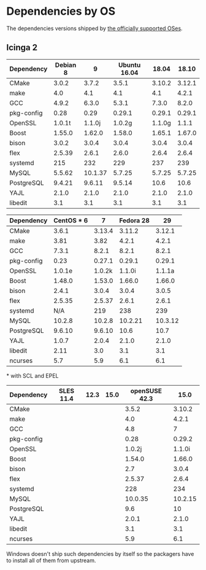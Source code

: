 # Dependencies by OS <a id="deps-by-os"></a>

The dependencies versions shipped by
[the officially supported OSes](https://icinga.com/support/details/).

## Icinga 2 <a id="deps-by-os-icinga2"></a>

Dependency | Debian 8 | 9       | Ubuntu 16.04 | 18.04  | 18.10
-----------|----------|---------|--------------|--------|-------
CMake      | 3.0.2    | 3.7.2   | 3.5.1        | 3.10.2 | 3.12.1
make       | 4.0      | 4.1     | 4.1          | 4.1    | 4.2.1
GCC        | 4.9.2    | 6.3.0   | 5.3.1        | 7.3.0  | 8.2.0
pkg-config | 0.28     | 0.29    | 0.29.1       | 0.29.1 | 0.29.1
OpenSSL    | 1.0.1t   | 1.1.0j  | 1.0.2g       | 1.1.0g | 1.1.1
Boost      | 1.55.0   | 1.62.0  | 1.58.0       | 1.65.1 | 1.67.0
bison      | 3.0.2    | 3.0.4   | 3.0.4        | 3.0.4  | 3.0.4
flex       | 2.5.39   | 2.6.1   | 2.6.0        | 2.6.4  | 2.6.4
systemd    | 215      | 232     | 229          | 237    | 239
MySQL      | 5.5.62   | 10.1.37 | 5.7.25       | 5.7.25 | 5.7.25
PostgreSQL | 9.4.21   | 9.6.11  | 9.5.14       | 10.6   | 10.6
YAJL       | 2.1.0    | 2.1.0   | 2.1.0        | 2.1.0  | 2.1.0
libedit    | 3.1      | 3.1     | 3.1          | 3.1    | 3.1

Dependency | CentOS \* 6 | 7      | Fedora 28 | 29
-----------|-------------|--------|-----------|--------
CMake      | 3.6.1       | 3.13.4 | 3.11.2    | 3.12.1
make       | 3.81        | 3.82   | 4.2.1     | 4.2.1
GCC        | 7.3.1       | 8.2.1  | 8.2.1     | 8.2.1
pkg-config | 0.23        | 0.27.1 | 0.29.1    | 0.29.1
OpenSSL    | 1.0.1e      | 1.0.2k | 1.1.0i    | 1.1.1a
Boost      | 1.48.0      | 1.53.0 | 1.66.0    | 1.66.0
bison      | 2.4.1       | 3.0.4  | 3.0.4     | 3.0.5
flex       | 2.5.35      | 2.5.37 | 2.6.1     | 2.6.1
systemd    | N/A         | 219    | 238       | 239
MySQL      | 10.2.8      | 10.2.8 | 10.2.21   | 10.3.12
PostgreSQL | 9.6.10      | 9.6.10 | 10.6      | 10.7
YAJL       | 1.0.7       | 2.0.4  | 2.1.0     | 2.1.0
libedit    | 2.11        | 3.0    | 3.1       | 3.1
ncurses    | 5.7         | 5.9    | 6.1       | 6.1

\* with SCL and EPEL

Dependency | SLES 11.4 | 12.3 | 15.0 | openSUSE 42.3 | 15.0
-----------|-----------|------|------|---------------|--------
CMake      |           |      |      | 3.5.2         | 3.10.2
make       |           |      |      | 4.0           | 4.2.1
GCC        |           |      |      | 4.8           | 7
pkg-config |           |      |      | 0.28          | 0.29.2
OpenSSL    |           |      |      | 1.0.2j        | 1.1.0i
Boost      |           |      |      | 1.54.0        | 1.66.0
bison      |           |      |      | 2.7           | 3.0.4
flex       |           |      |      | 2.5.37        | 2.6.4
systemd    |           |      |      | 228           | 234
MySQL      |           |      |      | 10.0.35       | 10.2.15
PostgreSQL |           |      |      | 9.6           | 10
YAJL       |           |      |      | 2.0.1         | 2.1.0
libedit    |           |      |      | 3.1           | 3.1
ncurses    |           |      |      | 5.9           | 6.1

Windows doesn't ship such dependencies by itself so the packagers
have to install all of them from upstream.
